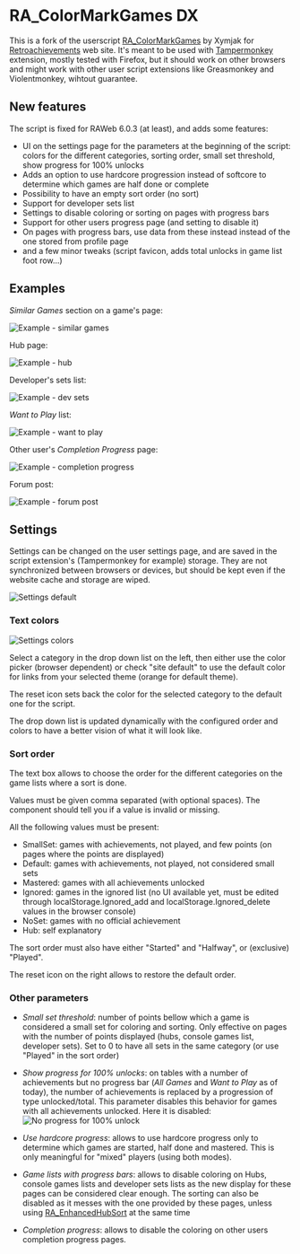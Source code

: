 # RA_ColorMarkGames DX

This is a fork of the userscript [RA_ColorMarkGames](https://retroachievements.org/viewtopic.php?t=12821) by Xymjak for [Retroachievements](https://retroachievements.org/) web site.
It's meant to be used with [Tampermonkey](https://www.tampermonkey.net/) extension, mostly tested with Firefox, but it should work on other browsers and might work with other user script extensions like Greasmonkey and Violentmonkey, wihtout guarantee.

## New features

The script is fixed for RAWeb 6.0.3 (at least), and adds some features:
- UI on the settings page for the parameters at the beginning of the script: colors for the different categories, sorting order, small set threshold, show progress for 100% unlocks
- Adds an option to use hardcore progression instead of softcore to determine which games are half done or complete
- Possibility to have an empty sort order (no sort)
- Support for developer sets list
- Settings to disable coloring or sorting on pages with progress bars
- Support for other users progress page (and setting to disable it)
- On pages with progress bars, use data from these instead instead of the one stored from profile page
- and a few minor tweaks (script favicon, adds total unlocks in game list foot row...)

## Examples

*Similar Games* section on a game's page:

![Example - similar games](/assets/Example_game.png)

Hub page:

![Example - hub](/assets/Example_hub.png)

Developer's sets list:

![Example - dev sets](/assets/Example_dev_sets.png)

*Want to Play* list:

![Example - want to play](/assets/Example_wanttoplay.png)

Other user's *Completion Progress* page:

![Example - completion progress](/assets/Example_progress.png)

Forum post:

![Example - forum post](/assets/Example_forum.png)

## Settings

Settings can be changed on the user settings page, and are saved in the script extension's (Tampermonkey for example) storage. They are not synchronized between browsers or devices, but should be kept even if the website cache and storage are wiped.

![Settings default](/assets/Settings_default.png)

### Text colors

![Settings colors](/assets/Settings_colors.png)

Select a category in the drop down list on the left, then either use the color picker (browser dependent) or check "site default" to use the default color for links from your selected theme (orange for default theme).

The reset icon sets back the color for the selected category to the default one for the script.

The drop down list is updated dynamically with the configured order and colors to have a better vision of what it will look like.

### Sort order

The text box allows to choose the order for the different categories on the game lists where a sort is done.

Values must be given comma separated (with optional spaces). The component should tell you if a value is invalid or missing.

All the following values must be present:
- SmallSet: games with achievements, not played, and few points (on pages where the points are displayed)
- Default: games with achievements, not played, not considered small sets
- Mastered: games with all achievements unlocked
- Ignored: games in the ignored list (no UI available yet, must be edited through localStorage.Ignored_add and localStorage.Ignored_delete values in the browser console)
- NoSet: games with no official achievement
- Hub: self explanatory

The sort order must also have either "Started" and "Halfway", or (exclusive) "Played".

The reset icon on the right allows to restore the default order.

### Other parameters

- *Small set threshold*: number of points bellow which a game is considered a small set for coloring and sorting. Only effective on pages with the number of points displayed (hubs, console games list, developer sets). Set to 0 to have all sets in the same category (or use "Played" in the sort order)

- *Show progress for 100% unlocks*: on tables with a number of achievements but no progress bar (*All Games* and *Want to Play* as of today), the number of achievements is replaced by a progression of type unlocked/total. This parameter disables this behavior for games with all achievements unlocked.
  Here it is disabled:
  ![No progress for 100% unlock](/assets/Settings_100_noprogress.png)
  
- *Use hardcore progress*: allows to use hardcore progress only to determine which games are started, half done and mastered. This is only meaningful for "mixed" players (using both modes).

- *Game lists with progress bars*: allows to disable coloring on Hubs, console games lists and developer sets lists as the new display for these pages can be considered clear enough. The sorting can also be disabled as it messes with the one provided by these pages, unless using [RA_EnhancedHubSort](https://github.com/Mindhral/RA_userscripts/tree/main#ra_enhancedhubsort) at the same time

- *Completion progress*: allows to disable the coloring on other users completion progress pages.
